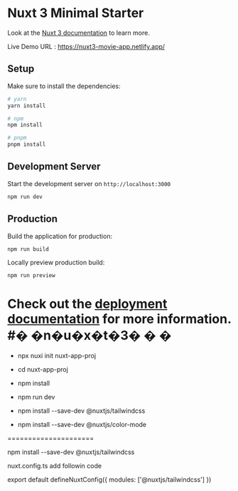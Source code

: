 # Nuxt 3 Minimal Starter

Look at the [Nuxt 3 documentation](https://nuxt.com/docs/getting-started/introduction) to learn more.

Live Demo URL : https://nuxt3-movie-app.netlify.app/

## Setup

Make sure to install the dependencies:

```bash
# yarn
yarn install

# npm
npm install

# pnpm
pnpm install
```

## Development Server

Start the development server on `http://localhost:3000`

```bash
npm run dev
```

## Production

Build the application for production:

```bash
npm run build
```

Locally preview production build:

```bash
npm run preview
```

Check out the [deployment documentation](https://nuxt.com/docs/getting-started/deployment) for more information.
#� �n�u�x�t�3�
�
�
=========================
* npx nuxi init nuxt-app-proj
* cd nuxt-app-proj
* npm install
* npm run dev

* npm install --save-dev @nuxtjs/tailwindcss

* npm install --save-dev @nuxtjs/color-mode


=====================

npm install --save-dev @nuxtjs/tailwindcss

nuxt.config.ts add followin code

export default defineNuxtConfig({
    modules: ['@nuxtjs/tailwindcss']
})

